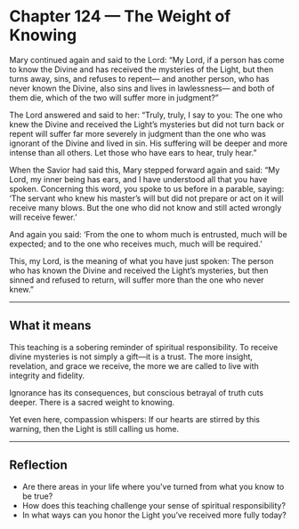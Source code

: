 # Chapter 124 — The Weight of Knowing

Mary continued again and said to the Lord: “My Lord, if a person has come to know the Divine and has received the mysteries of the Light, but then turns away, sins, and refuses to repent— and another person, who has never known the Divine, also sins and lives in lawlessness— and both of them die, which of the two will suffer more in judgment?”

The Lord answered and said to her: “Truly, truly, I say to you: The one who knew the Divine and received the Light’s mysteries but did not turn back or repent will suffer far more severely in judgment than the one who was ignorant of the Divine and lived in sin. His suffering will be deeper and more intense than all others. Let those who have ears to hear, truly hear.”

When the Savior had said this, Mary stepped forward again and said: “My Lord, my inner being has ears, and I have understood all that you have spoken. Concerning this word, you spoke to us before in a parable, saying: ‘The servant who knew his master’s will but did not prepare or act on it will receive many blows. But the one who did not know and still acted wrongly will receive fewer.’

And again you said: ‘From the one to whom much is entrusted, much will be expected; and to the one who receives much, much will be required.’

This, my Lord, is the meaning of what you have just spoken: The person who has known the Divine and received the Light’s mysteries, but then sinned and refused to return, will suffer more than the one who never knew.”

---

## What it means

This teaching is a sobering reminder of spiritual responsibility. To receive divine mysteries is not simply a gift—it is a trust. The more insight, revelation, and grace we receive, the more we are called to live with integrity and fidelity.

Ignorance has its consequences, but conscious betrayal of truth cuts deeper. There is a sacred weight to knowing.

Yet even here, compassion whispers: If our hearts are stirred by this warning, then the Light is still calling us home.

---

## Reflection

* Are there areas in your life where you've turned from what you know to be true?
* How does this teaching challenge your sense of spiritual responsibility?
* In what ways can you honor the Light you’ve received more fully today?
